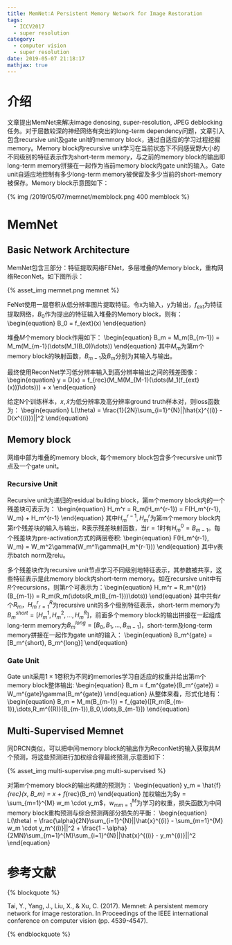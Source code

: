 ```yaml
---
title: MemNet:A Persistent Memory Network for Image Restoration
tags:
  - ICCV2017
  - super resolution
category:
  - computer vision
  - super resolution
date: 2019-05-07 21:18:17
mathjax: true
---
```


# 介绍
文章提出MemNet来解决image denosing, super-resolution, JPEG deblocking任务。对于层数较深的神经网络有突出的long-term dependency问题，文章引入包含recursive unit及gate unit的memmory block，通过自适应的学习过程挖掘memory。Memory block内recursive unit学习在当前状态下不同感受野大小的不同级别的特征表示作为short-term memory，与之前的memory block的输出即long-term memory拼接在一起作为当前memory block内gate unit的输入。Gate unit自适应地控制有多少long-term memory被保留及多少当前的short-memory被保存。Memory block示意图如下：

{% img /2019/05/07/memnet/memblock.png 400 memblock %}

# MemNet
## Basic Network Architecture

MemNet包含三部分：特征提取网络FENet，多层堆叠的Memory block，重构网络ReconNet。如下图所示：

{% asset_img memnet.png memnet %}

FeNet使用一层卷积从低分辨率图片提取特征。令x为输入，y为输出，$f_{ext}$为特征提取网络，$B_0$作为提出的特征输入堆叠的Memory block，则有：
\begin{equation}
    B_0 = f_{ext}(x)
\end{equation}

堆叠$M$个memory block作用如下：
\begin{equation}
    B_m = M_m(B_{m-1}) = M_m(M_{m-1}(\dots(M_1(B_0))\dots))
\end{equation}
其中$M_m$为第m个memory block的映射函数，$B_{m-1}$及$B_m$分别为其输入与输出。

最终使用ReconNet学习低分辨率输入到高分辨率输出之间的残差图像：
\begin{equation}
    y = D(x) = f_{rec}(M_M(M_{M-1}(\dots(M_1(f_{ext}(x)))\dots))) + x
\end{equation}

给定N个训练样本，$x,\hat{x}$为低分辨率及高分辨率ground truth样本对，则loss函数为：
\begin{equation}
    L(\theta) = \frac{1}{2N}\sum_{i=1}^{N}||\hat{x}^{(i)} - D(x^{(i)})||^2
\end{equation}

## Memory block

网络中部为堆叠的memory block, 每个memory block包含多个recursive unit节点及一个gate unit。

### Recursive Unit

Recursive unit为递归的residual building block，第m个memory block内的一个残差块可表示为：
\begin{equation}
    H_m^r = R_m(H_m^{r-1}) = F(H_m^{r-1}, W_m) + H_m^{r-1}
\end{equation}
其中$H_m^{r-1},H_m^r$为第m个memory block内第r个残差块的输入与输出，R表示残差映射函数，当$r=1$时有$H_m^0 = B_{m-1}$。每个残差块为pre-activation方式的两层卷积:
\begin{equation}
    F(H_m^{r-1}, W_m) = W_m^2\gamma(W_m^1\gamma(H_m^{r-1}))
\end{equation}
其中$\gamma$表示batch norm及relu。

多个残差块作为recursive unit节点学习不同级别地特征表示，其参数被共享，这些特征表示是此memory block内short-term memory。如在recursive unit中有$R$个recursions，则第$r$个可表示为：\begin{equation}
    H_m^r = R_m^{(r)}(B_{m-1}) = R_m(R_m(\dots(R_m(B_{m-1}))\dots))
\end{equation}
其中共有$r$个$R_m$，${H_m^r}_{r=1}^R$为recursive unit的多个级别特征表示，short-term memory为$B_m^{short} = [H_m^1, H_m^2,\dots,H_m^R]$，前面多个memory block的输出拼接在一起组成long-term memory为$B_m^{long} = [B_0, B_1,\dots,B_{m-1}]$，short-term及long-term memory拼接在一起作为gate unit的输入：
\begin{equation}
    B_m^{gate} = [B_m^{short}, B_m^{long}]
\end{equation}

### Gate Unit

Gate unit采用$1 \times 1$卷积为不同的memories学习自适应的权重并给出第m个memory block整体输出:
\begin{equation}
    B_m = f_m^{gate}(B_m^{gate}) = W_m^{gate}\gamma(B_m^{gate})
\end{equation}
从整体来看，形式化地有：
\begin{equation}
    B_m = M_m(B_{m-1}) = f_{gate}([R_m(B_{m-1}),\dots,R_m^{(R)}(B_{m-1}),B_0,\dots,B_{m-1}])
\end{equation}

## Multi-Supervised Memnet

同DRCN类似，可以把中间memory block的输出作为ReconNet的输入获取共$M$个预测，将这些预测进行加权综合得最终预测,示意图如下：

{% asset_img multi-supervise.png multi-supervised %}

对第m个memory block的输出构建的预测为：
\begin{equation}
    y_m = \hat{f}_{rec}(x, B_m) = x + f_{rec}(B_m)
\end{equation}
加权输出为$y = \sum_{m=1}^{M} w_m \cdot y_m$，${ w_m }_{m=1}^{M}$为学习的权重，损失函数为中间memory block重构预测与综合预测两部分损失的平衡：
\begin{equation}
    L(\theta) = \frac{\alpha}{2N}\sum_{i=1}^{N}||\hat{x}^{(i)} - \sum_{m=1}^{M} w_m \cdot y_m^{(i)}||^2 + \frac{1 - \alpha}{2MN}\sum_{m=1}^{M}\sum_{i=1}^{N}||\hat{x}^{(i)} - y_m^{(i)}||^2
\end{equation}

# 参考文献

{% blockquote %}

Tai, Y., Yang, J., Liu, X., & Xu, C. (2017). Memnet: A persistent memory network for image restoration. In Proceedings of the IEEE international conference on computer vision (pp. 4539-4547).

{% endblockquote %}
